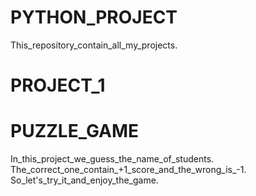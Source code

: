 # PYTHON_PROJECT
This_repository_contain_all_my_projects.
# PROJECT_1
# PUZZLE_GAME 
In_this_project_we_guess_the_name_of_students.
The_correct_one_contain_+1_score_and_the_wrong_is_-1.
So_let's_try_it_and_enjoy_the_game.
